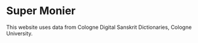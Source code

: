 # Super Monier

This website uses data from Cologne Digital Sanskrit Dictionaries, Cologne University.
